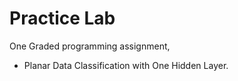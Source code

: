# Practice Lab

One Graded programming assignment,

* Planar Data Classification with One Hidden Layer.
